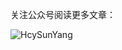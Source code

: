 关注公众号阅读更多文章：

![HcySunYang](https://user-images.githubusercontent.com/14146560/103476829-08354580-4df4-11eb-82ad-353b9d9d0dc5.jpg)
